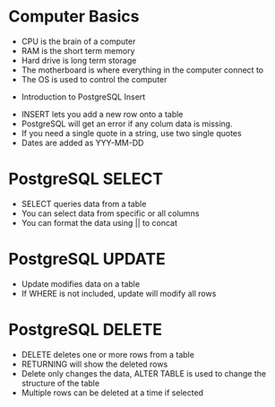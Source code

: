 # Computer Basics

* CPU is the brain of a computer
* RAM is the short term memory
* Hard drive is long term storage
* The motherboard is where everything in the computer connect to
* The OS is used to control the computer

- Introduction to PostgreSQL Insert

* INSERT lets you add a new row onto a table
* PostgreSQL will get an error if any colum data is missing.
* If you need a single quote in a string, use two single quotes
* Dates are added as YYY-MM-DD

# PostgreSQL SELECT

* SELECT queries data from a table
* You can select data from specific or all columns
* You can format the data using || to concat

# PostgreSQL UPDATE

* Update modifies data on a table
* If WHERE is not included, update will modify all rows

# PostgreSQL DELETE

* DELETE deletes one or more rows from a table
* RETURNING will show the deleted rows
* Delete only changes the data, ALTER TABLE is used to change the structure of the table
* Multiple rows can be deleted at a time if selected